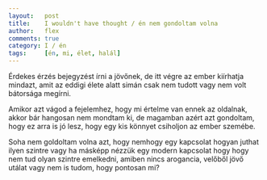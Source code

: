 ```yaml
---
layout:   post
title:    I wouldn't have thought / én nem gondoltam volna
author:   flex
comments: true
category: I / én
tags:     [én, mi, élet, halál]
---
```


Érdekes érzés bejegyzést írni a jövőnek, de itt végre az ember kiírhatja mindazt, amit az eddigi élete alatt simán csak nem tudott vagy nem volt bátorsága megírni.

Amikor azt vágod a fejelemhez, hogy mi értelme van ennek az oldalnak, akkor bár hangosan nem mondtam ki, de magamban azért azt gondoltam, hogy ez arra is jó lesz, hogy egy kis könnyet csiholjon az ember szemébe.

Soha nem goldoltam volna azt, hogy nemhogy egy kapcsolat hogyan juthat ilyen szintre vagy ha másképp nézzük egy modern kapcsolat hogy hogy nem tud olyan szintre emelkedni, amiben nincs arogancia, velőből jövő utálat vagy nem is tudom, hogy pontosan mi?